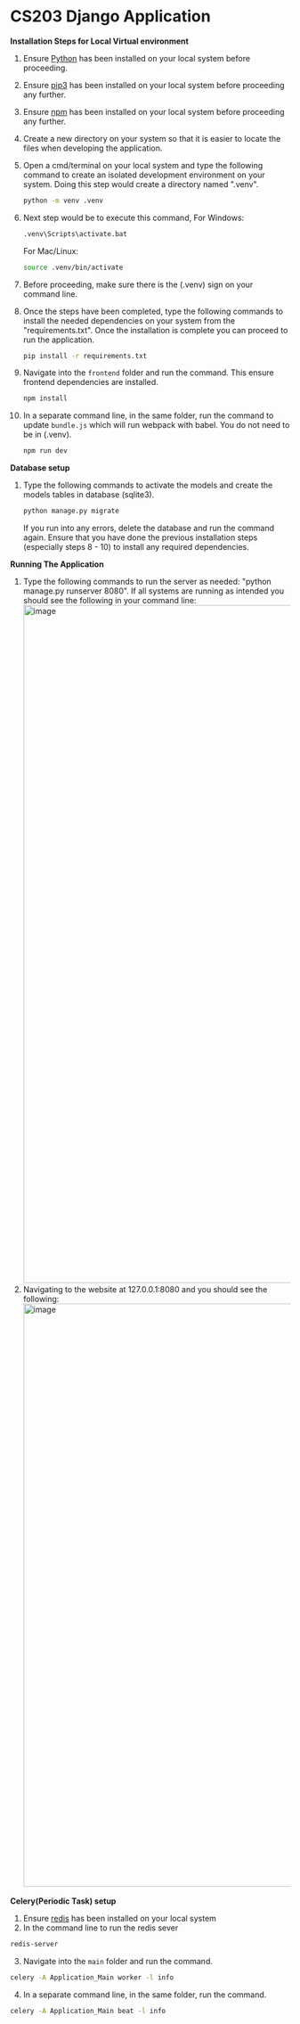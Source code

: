 # CS203 Django Application


**Installation Steps for Local Virtual environment**
1) Ensure [Python](https://www.python.org/downloads/) has been installed on your local system before proceeding.

2) Ensure [pip3](https://cloudzy.com/blog/pip-upgrade/) has been installed on your local system before proceeding any further. 

3) Ensure [npm](https://kinsta.com/blog/how-to-install-node-js/) has been installed on your local system before proceeding any further. 

4) Create a new directory on your system so that it is easier to locate the files when developing the application.

5) Open a cmd/terminal on your local system and type the following command to create an isolated development environment on your system. Doing this step would create a directory named ".venv".
    ```bash
    python -m venv .venv
    ```

6) Next step would be to execute this command,
   For Windows:
     ```bash
     .venv\Scripts\activate.bat
      ```
    For Mac/Linux:
    ```bash
    source .venv/bin/activate
    ```
7) Before proceeding, make sure there is the (.venv) sign on your command line.

8) Once the steps have been completed, type the following commands to install the needed dependencies on your system from the "requirements.txt". Once the installation is complete you can proceed to run the application.
    ```bash
   pip install -r requirements.txt
    ```

9) Navigate into the `frontend` folder and run the command. This ensure frontend dependencies are installed.
    ```bash
    npm install
    ```

10) In a separate command line, in the same folder, run the command to update `bundle.js` which will run webpack with babel. You do not need to be in (.venv).
    ```bash
    npm run dev
    ```

**Database setup**
1) Type the following commands to activate the models and create the models tables in database (sqlite3).
    ```bash
    python manage.py migrate
    ```
    If you run into any errors, delete the database and run the command again. Ensure that you have done the previous installation steps (especially steps 8 - 10) to install any required dependencies.

**Running The Application**
1) Type the following commands to run the server as needed:
    "python manage.py runserver 8080".
    If all systems are running as intended you should see the following in your command line:
    <img width="1217" alt="image" src="https://github.com/LostFoundT4/main/assets/116057891/fce55caf-ba34-42d5-a56d-20beaf54f256">
2) Navigating to the website at 127.0.0.1:8080 and you should see the following:
    <img width="1047" alt="image" src="https://github.com/LostFoundT4/main/assets/116057891/d6f83cf2-9046-49f4-a8c2-fa75841ffebf">


**Celery(Periodic Task) setup**
1) Ensure [redis](https://redis.io/docs/getting-started/installation/) has been installed on your local system
2) In the command line to run the redis sever
  ```bash
  redis-server
  ```
3) Navigate into the `main` folder and run the command.
  ```bash
  celery -A Application_Main worker -l info
  ```
4)  In a separate command line, in the same folder, run the command.
  ```bash
  celery -A Application_Main beat -l info
  ```